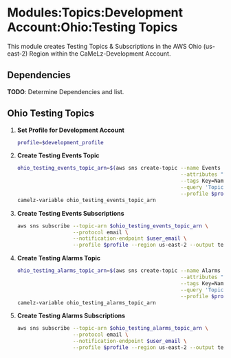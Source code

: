 # Modules:Topics:Development Account:Ohio:Testing Topics

This module creates Testing Topics & Subscriptions in the AWS Ohio (us-east-2) Region within the
CaMeLz-Development Account.

## Dependencies

**TODO**: Determine Dependencies and list.

## Ohio Testing Topics

1. **Set Profile for Development Account**

    ```bash
    profile=$development_profile
    ```

1. **Create Testing Events Topic**

    ```bash
    ohio_testing_events_topic_arn=$(aws sns create-topic --name Events \
                                                         --attributes "DisplayName=CMLT Events" \
                                                         --tags Key=Name,Value=Testing-Events-Topic Key=Company,Value=CaMeLz Key=Environment,Value=Testing \
                                                         --query 'TopicArn' \
                                                         --profile $profile --region us-east-2 --output text)
    camelz-variable ohio_testing_events_topic_arn
    ```

1. **Create Testing Events Subscriptions**

    ```bash
    aws sns subscribe --topic-arn $ohio_testing_events_topic_arn \
                      --protocol email \
                      --notification-endpoint $user_email \
                      --profile $profile --region us-east-2 --output text
    ```

1. **Create Testing Alarms Topic**

    ```bash
    ohio_testing_alarms_topic_arn=$(aws sns create-topic --name Alarms \
                                                         --attributes "DisplayName=CMLT Alarms" \
                                                         --tags Key=Name,Value=Testing-Alarms-Topic Key=Company,Value=CaMeLz Key=Environment,Value=Testing \
                                                         --query 'TopicArn' \
                                                         --profile $profile --region us-east-2 --output text)
    camelz-variable ohio_testing_alarms_topic_arn
    ```

1. **Create Testing Alarms Subscriptions**

    ```bash
    aws sns subscribe --topic-arn $ohio_testing_alarms_topic_arn \
                      --protocol email \
                      --notification-endpoint $user_email \
                      --profile $profile --region us-east-2 --output text
    ```
